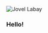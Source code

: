 ![Jovel Labay](https://user-images.githubusercontent.com/68805755/148552813-80146aa5-ed69-4020-9d94-3a6849d666f6.png)

### Hello!
